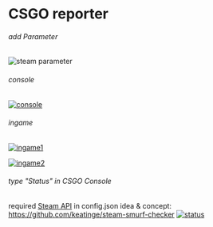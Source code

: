 # CSGO reporter

###### add Parameter
![steam parameter](https://i.imgur.com/RagK6Fn.png "Steam Parameter")
###### console
[![console](https://i.imgur.com/eLIUx0L.png)]()
###### ingame
[![ingame1](https://i.imgur.com/OIayU5v.png)]()

[![ingame2](https://i.imgur.com/iNe8fSf.png)]()

###### type "Status" in CSGO Console
required [Steam API](https://steamcommunity.com/dev/apikey) in config.json
idea & concept: https://github.com/keatinge/steam-smurf-checker
[![status](https://i.imgur.com/g3IYPpm.png)]()
